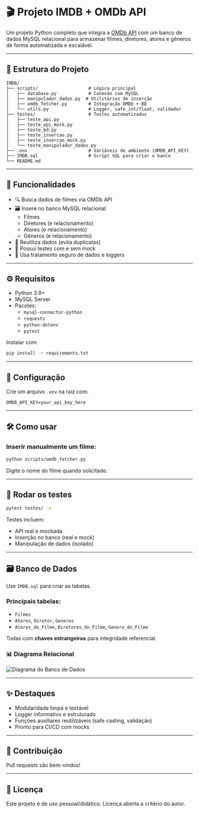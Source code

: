 # 🎬 Projeto IMDB + OMDb API

Um projeto Python completo que integra a [OMDb API](https://www.omdbapi.com/) com um banco de dados MySQL relacional para armazenar filmes, diretores, atores e gêneros de forma automatizada e escalável.

---

## 📁 Estrutura do Projeto

```
IMDB/
├── scripts/                   # Lógica principal
│   ├── database.py            # Conexão com MySQL
│   ├── manipulador_dados.py  # Utilitários de inserção
│   ├── omdb_fetcher.py        # Integração OMDb + BD
│   └── utils.py               # Logger, safe_int/float, validador
├── testes/                    # Testes automatizados
│   ├── teste_api.py
│   ├── teste_api_mock.py
│   ├── teste_bd.py
│   ├── teste_insercao.py
│   ├── teste_insercao_mock.py
│   └── teste_manipulador_dados.py
├── .env                       # Variáveis de ambiente (OMDB_API_KEY)
├── IMDB.sql                   # Script SQL para criar o banco
└── README.md
```

---

## 🚀 Funcionalidades

- 🔍 Busca dados de filmes via OMDb API
- 🗃️ Insere no banco MySQL relacional:
  - Filmes
  - Diretores (e relacionamento)
  - Atores (e relacionamento)
  - Gêneros (e relacionamento)
- 🔁 Reutiliza dados (evita duplicatas)
- 🧪 Possui testes com e sem mock
- 🧠 Usa tratamento seguro de dados e loggers

---

## ⚙️ Requisitos

- Python 3.9+
- MySQL Server
- Pacotes:
  - `mysql-connector-python`
  - `requests`
  - `python-dotenv`
  - `pytest`

Instalar com:
```bash
pip install -r requirements.txt
```
---

## 🔐 Configuração

Crie um arquivo `.env` na raiz com:
```env
OMDB_API_KEY=your_api_key_here
```

---

## 🛠️ Como usar

### Inserir manualmente um filme:
```bash
python scripts/omdb_fetcher.py
```
Digite o nome do filme quando solicitado.

---

## 🧪 Rodar os testes

```bash
pytest testes/ -v
```

Testes incluem:
- API real e mockada
- Inserção no banco (real e mock)
- Manipulação de dados (isolado)

---

## 🗃️ Banco de Dados

Use `IMDB.sql` para criar as tabelas.

### Principais tabelas:
- `Filmes`
- `Atores`, `Diretor`, `Generos`
- `Atores_do_Filme`, `Diretores_do_Filme`, `Genero_do_Filme`

Todas com **chaves estrangeiras** para integridade referencial.

### 📊 Diagrama Relacional

![Diagrama do Banco de Dados](docs/diagrama_bd.png)

---

## ✨ Destaques

- Modularidade limpa e testável
- Logger informativo e estruturado
- Funções auxiliares reutilizáveis (safe casting, validação)
- Pronto para CI/CD com mocks

---

## 🤝 Contribuição
Pull requests são bem-vindos!

---

## 📜 Licença
Este projeto é de uso pessoal/didático. Licença aberta a critério do autor.
